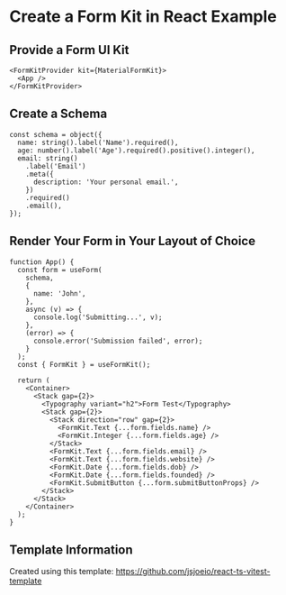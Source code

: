 # Create a Form Kit in React Example

## Provide a Form UI Kit

```tsx
<FormKitProvider kit={MaterialFormKit}>
  <App />
</FormKitProvider>
```

## Create a Schema

```tsx
const schema = object({
  name: string().label('Name').required(),
  age: number().label('Age').required().positive().integer(),
  email: string()
    .label('Email')
    .meta({
      description: 'Your personal email.',
    })
    .required()
    .email(),
});
```

## Render Your Form in Your Layout of Choice

```tsx
function App() {
  const form = useForm(
    schema,
    {
      name: 'John',
    },
    async (v) => {
      console.log('Submitting...', v);
    },
    (error) => {
      console.error('Submission failed', error);
    }
  );
  const { FormKit } = useFormKit();

  return (
    <Container>
      <Stack gap={2}>
        <Typography variant="h2">Form Test</Typography>
        <Stack gap={2}>
          <Stack direction="row" gap={2}>
            <FormKit.Text {...form.fields.name} />
            <FormKit.Integer {...form.fields.age} />
          </Stack>
          <FormKit.Text {...form.fields.email} />
          <FormKit.Text {...form.fields.website} />
          <FormKit.Date {...form.fields.dob} />
          <FormKit.Date {...form.fields.founded} />
          <FormKit.SubmitButton {...form.submitButtonProps} />
        </Stack>
      </Stack>
    </Container>
  );
}
```

## Template Information

Created using this template: https://github.com/jsjoeio/react-ts-vitest-template
